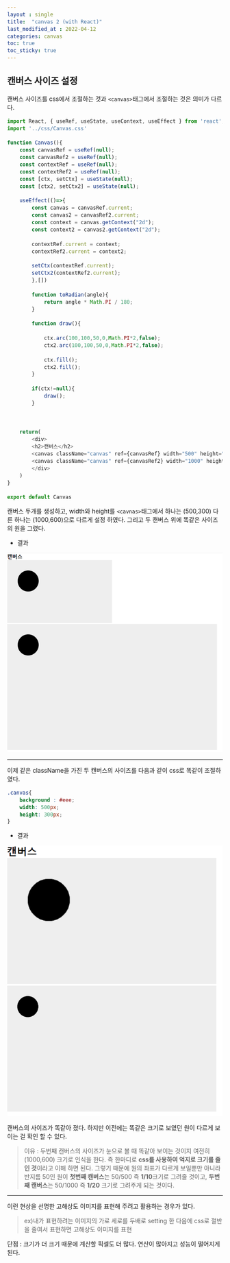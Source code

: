 ```yaml
---
layout : single
title:  "canvas 2 (with React)"
last_modified_at : 2022-04-12
categories: canvas
toc: true
toc_sticky: true
---
```


## 캔버스 사이즈 설정

캔버스 사이즈를 css에서 조절하는 것과 `<canvas>`태그에서 조절하는 것은 의미가 다르다.

```javascript
import React, { useRef, useState, useContext, useEffect } from 'react';
import '../css/Canvas.css'

function Canvas(){
	const canvasRef = useRef(null);
	const canvasRef2 = useRef(null);
	const contextRef = useRef(null);
	const contextRef2 = useRef(null);
	const [ctx, setCtx] = useState(null);
	const [ctx2, setCtx2] = useState(null);

	useEffect(()=>{
		const canvas = canvasRef.current;
		const canvas2 = canvasRef2.current;
		const context = canvas.getContext("2d");
		const context2 = canvas2.getContext("2d");

		contextRef.current = context;
		contextRef2.current = context2;

		setCtx(contextRef.current);
		setCtx2(contextRef2.current);
		},[])
		
		function toRadian(angle){
			return angle * Math.PI / 180;
		}

		function draw(){

			ctx.arc(100,100,50,0,Math.PI*2,false);
			ctx2.arc(100,100,50,0,Math.PI*2,false);
			
			ctx.fill();
			ctx2.fill();
		}

		if(ctx!=null){
			draw();
		}
	
			

    return(
        <div>
	    <h2>캔버스</h2>
	    <canvas className="canvas" ref={canvasRef} width="500" height="300"></canvas><br/>
	    <canvas className="canvas" ref={canvasRef2} width="1000" height="600"></canvas>
        </div>
    )
}

export default Canvas

```

캔버스 두개를 생성하고, width와 height를 `<cavnas>`태그에서 하나는 (500,300) 다른 하나는 (1000,600)으로 다르게 설정 하였다.
그리고 두 캔버스 위에 똑같은 사이즈의 원을 그렸다.

* 결과    

![Alt text](/img/canvas_size2.png)

____
이제 같은 className을 가진 두 캔버스의 사이즈를  다음과 같이 css로 똑같이 조절하였다.
```css
.canvas{
    background : #eee;
    width: 500px;
    height: 300px;
}
```

* 결과    

![Alt text](/img/cavas_size.png)

캔버스의 사이즈가 똑같아 졌다. 
 하지만 이전에는 똑같은 크기로 보였던 원이 다르게 보이는 걸 확인 할 수 있다. 
>이유 : 두번째 캔버스의 사이즈가 눈으로 볼 때 똑같아 보이는 것이지 여전히 (1000,600) 크기로 인식을 한다. 즉 한마디로 **css를 사용하여 억지로 크기를 줄인 것**이라고 이해 하면 된다.
그렇기 때문에 원의 좌표가 다르게 보일뿐만 아니라 
반지름 50인 원이 **첫번째 캔버스**는 50/500 즉 **1/10**크기로 그려줄 것이고, **두번째 캔버스**는 50/1000 즉 **1/20** 크기로 그려주게 되는 것이다.

____

이런 현상을 선명한 고해상도 이미지를 표현해 주려고 활용하는 경우가 있다.
>ex)내가 표현하려는 이미지의 가로 세로를 두배로 setting 한 다음에 css로 절반을 줄여서 표현하면 고해상도 이미지를 표현      

단점 : 크기가 더 크기 때문에 계산할 픽셀도 더 많다. 연산이 많아지고 성능이 떨어지게 된다.



